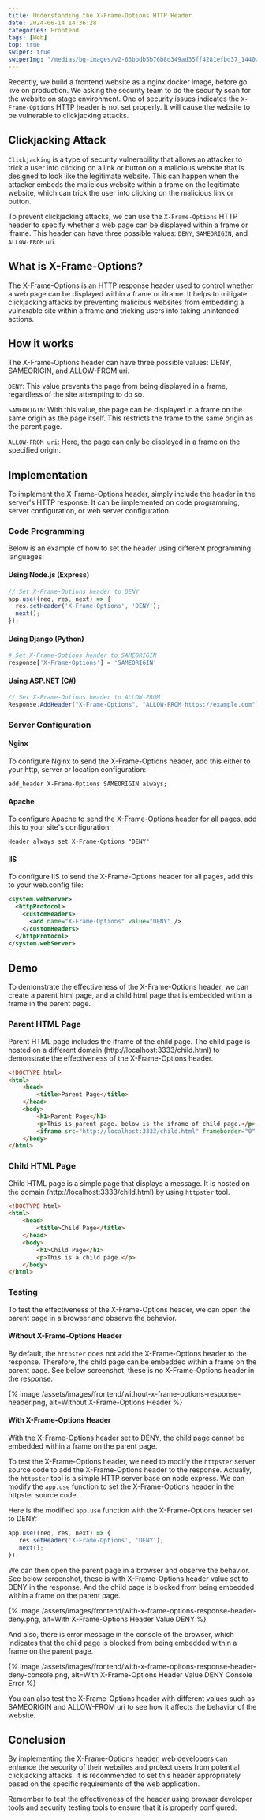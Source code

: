 ```yaml
---
title: Understanding the X-Frame-Options HTTP Header
date: 2024-06-14 14:36:28
categories: Frontend
tags: [Web]
top: true
swiper: true
swiperImg: "/medias/bg-images/v2-63bbdb5b76b8d349ad35ff4281efbd37_1440w.webp"
---
```


Recently, we build a frontend website as a nginx docker image, before go live on production. We asking the security team to do the security scan for the website on stage environment. One of security issues indicates the `X-Frame-Options` HTTP header is not set properly. It will cause the website to be vulnerable to clickjacking attacks.

## Clickjacking Attack
`Clickjacking` is a type of security vulnerability that allows an attacker to trick a user into clicking on a link or button on a malicious website that is designed to look like the legitimate website. This can happen when the attacker embeds the malicious website within a frame on the legitimate website, which can trick the user into clicking on the malicious link or button.

To prevent clickjacking attacks, we can use the `X-Frame-Options` HTTP header to specify whether a web page can be displayed within a frame or iframe. This header can have three possible values: `DENY`, `SAMEORIGIN`, and `ALLOW-FROM` uri.

## What is X-Frame-Options?
The X-Frame-Options is an HTTP response header used to control whether a web page can be displayed within a frame or iframe. It helps to mitigate clickjacking attacks by preventing malicious websites from embedding a vulnerable site within a frame and tricking users into taking unintended actions.

## How it works
The X-Frame-Options header can have three possible values: DENY, SAMEORIGIN, and ALLOW-FROM uri.

`DENY`: This value prevents the page from being displayed in a frame, regardless of the site attempting to do so.

`SAMEORIGIN`: With this value, the page can be displayed in a frame on the same origin as the page itself. This restricts the frame to the same origin as the parent page.

`ALLOW-FROM uri`: Here, the page can only be displayed in a frame on the specified origin.

## Implementation
To implement the X-Frame-Options header, simply include the header in the server's HTTP response. It can be implemented on code programming, server configuration, or web server configuration.

### Code Programming
Below is an example of how to set the header using different programming languages:

#### Using Node.js (Express)

``` javascript
// Set X-Frame-Options header to DENY
app.use((req, res, next) => {
  res.setHeader('X-Frame-Options', 'DENY');
  next();
});
```

#### Using Django (Python)

``` python
# Set X-Frame-Options header to SAMEORIGIN
response['X-Frame-Options'] = 'SAMEORIGIN'
```

#### Using ASP.NET (C#)

``` C#
// Set X-Frame-Options header to ALLOW-FROM
Response.AddHeader("X-Frame-Options", "ALLOW-FROM https://example.com");
```

### Server Configuration
#### Nginx
To configure Nginx to send the X-Frame-Options header, add this either to your http, server or location configuration:

``` 
add_header X-Frame-Options SAMEORIGIN always;
```

#### Apache
To configure Apache to send the X-Frame-Options header for all pages, add this to your site's configuration:

```
Header always set X-Frame-Options "DENY"
```

#### IIS
To configure IIS to send the X-Frame-Options header for all pages, add this to your web.config file:

``` xml
<system.webServer>
  <httpProtocol>
    <customHeaders>
      <add name="X-Frame-Options" value="DENY" />
    </customHeaders>
  </httpProtocol>
</system.webServer>
```

## Demo
To demonstrate the effectiveness of the X-Frame-Options header, we can create a parent html page, and a child html page that is embedded within a frame in the parent page.

### Parent HTML Page
Parent HTML page includes the iframe of the child page. The child page is hosted on a different domain (http://localhost:3333/child.html) to demonstrate the effectiveness of the X-Frame-Options header. 

``` html
<!DOCTYPE html>
<html>
    <head>
        <title>Parent Page</title>
    </head>
    <body>
        <h1>Parent Page</h1>
        <p>This is parent page. below is the iframe of child page.</p>
        <iframe src="http://localhost:3333/child.html" frameborder="0" sandbox="allow-scripts" style="width: 100%; height: 200px;"></iframe>
    </body>
</html>
```

### Child HTML Page
Child HTML page is a simple page that displays a message. It is hosted on the domain (http://localhost:3333/child.html) by using `httpster` tool.

``` html
<!DOCTYPE html>
<html>
    <head>
        <title>Child Page</title>
    </head>
    <body>
        <h1>Child Page</h1>   
        <p>This is a child page.</p> 
    </body>
</html>
```

### Testing
To test the effectiveness of the X-Frame-Options header, we can open the parent page in a browser and observe the behavior.

#### Without X-Frame-Options Header
By default, the `httpster` does not add the X-Frame-Options header to the response. Therefore, the child page can be embedded within a frame on the parent page. See below screenshot, these is no X-Frame-Options header in the response.

{% image /assets/images/frontend/without-x-frame-options-response-header.png, alt=Without X-Frame-Options Header %}

#### With X-Frame-Options Header
With the X-Frame-Options header set to DENY, the child page cannot be embedded within a frame on the parent page.

To test the X-Frame-Options header, we need to modify the `httpster` server source code to add the X-Frame-Options header to the response. Actually, the `httpster` tool is a simple HTTP server base on node express. We can modify the `app.use` function to set the X-Frame-Options header in the httpster source code. 

Here is the modified `app.use` function with the X-Frame-Options header set to DENY:

``` javascript
app.use((req, res, next) => {
   res.setHeader('X-Frame-Options', 'DENY');
   next();
});
```

We can then open the parent page in a browser and observe the behavior. See below screenshot, these is with X-Frame-Options header value set to DENY in the response. And the child page is blocked from being embedded within a frame on the parent page.

{% image /assets/images/frontend/with-x-frame-options-response-header-deny.png, alt=With X-Frame-Options Header Value DENY %}

And also, there is error message in the console of the browser, which indicates that the child page is blocked from being embedded within a frame on the parent page.

{% image /assets/images/frontend/with-x-frame-opitons-response-header-deny-console.png,  alt=With X-Frame-Options Header Value DENY Console Error %}

You can also test the X-Frame-Options header with different values such as SAMEORIGIN and ALLOW-FROM uri to see how it affects the behavior of the website.

## Conclusion
By implementing the X-Frame-Options header, web developers can enhance the security of their websites and protect users from potential clickjacking attacks. It is recommended to set this header appropriately based on the specific requirements of the web application.

Remember to test the effectiveness of the header using browser developer tools and security testing tools to ensure that it is properly configured.


